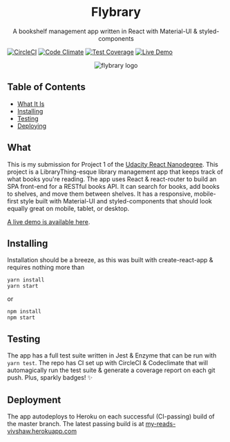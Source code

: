 <h1 align="center">Flybrary</h1>
<p align="center">A bookshelf management app written in React with Material-UI & styled-components</p>

[![CircleCI](https://circleci.com/gh/vivshaw/my-reads.svg?&style=shield)](https://circleci.com/gh/vivshaw/my-reads)
[![Code Climate](https://codeclimate.com/github/vivshaw/my-reads/badges/gpa.svg)](https://codeclimate.com/github/vivshaw/my-reads) [![Test Coverage](https://codeclimate.com/github/vivshaw/my-reads/badges/coverage.svg)](https://codeclimate.com/github/vivshaw/my-reads/coverage)
[![Live Demo](https://img.shields.io/badge/live%20demo-active-blue.svg)](https://my-reads-vivshaw.herokuapp.com/)

<div align="center"><img src="https://cdn.rawgit.com/vivshaw/my-reads/master/docs/textlogo.svg" alt="flybrary logo" /></div>

## Table of Contents

- [What It Is](#what)
- [Installing](#installing)
- [Testing](#testing)
- [Deploying](#deploying)

## What

This is my submission for Project 1 of the [Udacity React Nanodegree](https://www.udacity.com/course/react-nanodegree--nd019). This project
is a LibraryThing-esque library management app that keeps track of what books
you're reading. The app uses React & react-router to build an SPA front-end for
a RESTful books API. It can search for books, add books to shelves, and move
them between shelves. It has a responsive, mobile-first style built with Material-UI and styled-components
that should look equally great on mobile, tablet, or desktop.

[A live demo is available here](https://my-reads-vivshaw.herokuapp.com/).

## Installing
Installation should be a breeze, as this was built with create-react-app & requires
nothing more than

```
yarn install
yarn start
```

or

```
npm install
npm start
```

## Testing
The app has a full test suite written in Jest & Enzyme that can be run
with ```yarn test```. The repo has CI set up with CircleCI & Codeclimate that will
automagically run the test suite & generate a coverage report on each git push.
Plus, sparkly badges! :sparkles:

## Deployment
The app autodeploys to Heroku on each successful (CI-passing) build of the
master branch. The latest passing build is at [my-reads-vivshaw.herokuapp.com](https://my-reads-vivshaw.herokuapp.com/)
